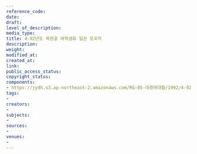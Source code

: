 ```yaml
---
reference_code: 
date: 
draft: 
level_of_description: 
media_type: 
title: 4-92년도 북현골 여학생회 일꾼 모꼬지
description: 
weight: 
modified_at: 
created_at: 
link: 
public_access_status: 
copyright_status: 
components:
- https://jydh.s3.ap-northeast-2.amazonaws.com/RG-05-대경여대협/1992/4-92년도+북현골+여학생회+일꾼+모꼬지.pdf
tags:
- 
creators:
- 
subjects:
- 
sources:
- 
venues:
- 
---
```

